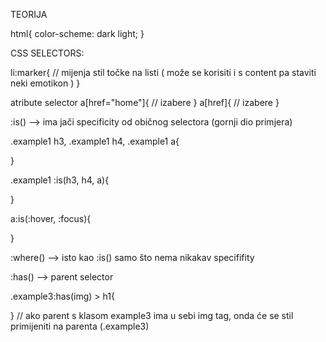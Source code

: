 TEORIJA

html{
color-scheme: dark light;
}

CSS SELECTORS:

li:marker{
// mijenja stil točke na listi ( može se korisiti i s content pa staviti neki emotikon )
}

atribute selector
a[href="home"]{ // izabere <a href="home"></a>}
a[href]{ // izabere <a href="bilo šta, sve sa hrefom izabere"></a>}

:is() --> ima jači specificity od običnog selectora (gornji dio primjera)

.example1 h3,
.example1 h4,
.example1 a{

}

.example1 :is(h3, h4, a){

}

a:is(:hover, :focus){

}

:where() --> isto kao :is() samo što nema nikakav specififity

:has() --> parent selector

.example3:has(img) > h1{

}
// ako parent s klasom example3 ima u sebi img tag, onda će se stil primijeniti na parenta (.example3)
